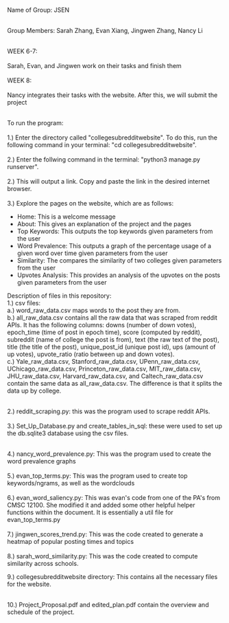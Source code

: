 Name of Group: JSEN<br /><br />

Group Members: Sarah Zhang, Evan Xiang, Jingwen Zhang, Nancy Li<br /><br />

WEEK 6-7:<br /><br />
Sarah, Evan, and Jingwen work on their tasks and finish them<br /><br />
WEEK 8:<br /><br />
Nancy integrates their tasks with the website. After this, we will submit the project<br /><br />


To run the program:<br /><br />
1.) Enter the directory called "collegesubredditwebsite". To do this, run the following command in your terminal: "cd collegesubredditwebsite". <br /><br />
2.) Enter the follwing command in the terminal: "python3 manage.py runserver".<br /><br />
2.) This will output a link. Copy and paste the link in the desired internet browser.<br /><br />
3.) Explore the pages on the website, which are as follows:<br />
  - Home: This is a welcome message<br />
  - About: This gives an explanation of the project and the pages<br />
  - Top Keywords: This outputs the top keywords given parameters from the user<br />
  - Word Prevalence: This outputs a graph of the percentage usage of a given word over time given parameters from the user<br />
  - Similarity: The compares the similarity of two colleges given parameters from the user<br />
  - Upvotes Analysis: This provides an analysis of the upvotes on the posts given parameters from the user<br />
  
 
Description of files in this repository: <br />
1.) csv files:  <br />
  a.) word_raw_data.csv maps words to the post they are from. <br />
  b.) all_raw_data.csv contains all the raw data that was scraped from reddit APIs. It has the following columns: downs (number of down votes), epoch_time (time of post in epoch time), score (computed by reddit), subreddit (name of college the post is from), text (the raw text of the post), title (the title of the post), unique_post_id (unique post id), ups (amount of up votes), upvote_ratio (ratio between up and down votes). <br />
  c.) Yale_raw_data.csv, Stanford_raw_data.csv, UPenn_raw_data.csv, UChicago_raw_data.csv, Princeton_raw_data.csv, MIT_raw_data.csv, JHU_raw_data.csv, Harvard_raw_data.csv, and Caltech_raw_data.csv contain the same data as all_raw_data.csv. The difference is that it splits the data up by college.  <br /><br />
  
2.) reddit_scraping.py: this was the program used to scrape reddit APIs. <br /><br />
3.) Set_Up_Database.py and create_tables_in_sql: these were used to set up the db.sqlite3 database using the csv files. <br /><br />


4.) nancy_word_prevalence.py: This was the program used to create the word prevalence graphs  <br /><br />
5.) evan_top_terms.py: This was the program used to create top keywords/ngrams, as well as the wordclouds <br /><br />
6.) evan_word_saliency.py: This was evan's code from one of the PA's from CMSC 12100. She modified it and added some other helpful helper functions within the document. It is essentially a util file for evan_top_terms.py <br /><br />
7.) jingwen_scores_trend.py: This was the code created to generate a heatmap of popular posting times and topics <br /><br />
8.) sarah_word_similarity.py: This was the code created to compute similarity across schools.

9.) collegesubredditwebsite directory: This contains all the necessary files for the website.  <br /><br />

10.) Project_Proposal.pdf and edited_plan.pdf contain the overview and schedule of the project.
